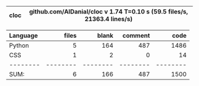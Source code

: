 cloc|github.com/AlDanial/cloc v 1.74  T=0.10 s (59.5 files/s, 21363.4 lines/s)
--- | ---

Language|files|blank|comment|code
:-------|-------:|-------:|-------:|-------:
Python|5|164|487|1486
CSS|1|2|0|14
--------|--------|--------|--------|--------
SUM:|6|166|487|1500
